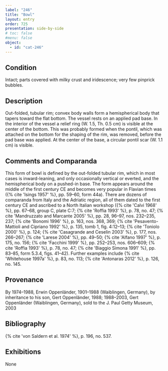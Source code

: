 ```yaml
---
label: "246"
title: "Bowl"
layout: entry
order: 725
presentation: side-by-side
# toc: false
#menu: false 
object:
  - id: "cat-246"
---
```


## Condition

Intact; parts covered with milky crust and iridescence; very few pinprick bubbles.

## Description

Out-folded, tubular rim; convex body walls form a hemispherical body that tapers toward the flat bottom. The vessel rests on an applied pad base. In the interior of the vessel a relief ring (W. 1.5, Th. 0.5 cm) is visible at the center of the bottom. This was probably formed when the pontil, which was attached on the bottom for the shaping of the rim, was removed, before the pad base was applied. At the center of the base, a circular pontil scar (W. 1.1 cm) is visible.

## Comments and Comparanda

This form of bowl is defined by the out-folded tubular rim, which in most cases is inward-leaning, and only occasionally vertical or everted, and the hemispherical body on a pushed-in base. The form appears around the middle of the first century CE and becomes very popular in Flavian times ({% cite 'Isings 1957' %}, pp. 59–60, form 44a). There are dozens of comparanda from Italy and the Adriatic region, all of them dated to the first century CE and ascribed to a North Italian workshop ({% cite 'Calvi 1968' %}, pp. 67–68, group C, plate C:7; {% cite 'Roffia 1993' %}, p. 78, no. 47; {% cite 'Mandruzzato and Marcante 2005' %}, pp. 28, 96–97, nos. 232–235, 237; {% cite 'Bonomi 1996' %}, p. 163, nos. 368, 369; {% cite 'Pesavento-Mattioli and Cipriano 1992' %}, p. 135, tomb 1, fig. 4:12–13; {% cite 'Toniolo 2000' %}, p. 124; {% cite 'Casagrande and Ceselin 2003' %}, p. 177, nos. 266–267; {% cite 'Larese 2004' %}, pp. 49–50; {% cite 'Alfano 1997' %}, p. 175, no. 156; {% cite 'Facchini 1999' %}, pp. 252–253, nos. 606–609; {% cite 'Roffia 1993' %}, p. 78, no. 47; {% cite 'Biaggio Simona 1991' %}, pp. 83–85, form 5.3.4, figs. 41–42). Further examples include {% cite 'Whitehouse 1997a' %}, p. 83, no. 113; {% cite 'Antonaras 2012' %}, p. 126, no. 145.

## Provenance

By 1974–1988, Erwin Oppenländer, 1901–1988 (Waiblingen, Germany), by inheritance to his son, Gert Oppenländer, 1988; 1988–2003, Gert Oppenländer (Waiblingen, Germany), sold to the J. Paul Getty Museum, 2003

## Bibliography

{% cite 'von Saldern et al. 1974' %}, p. 196, no. 537.

## Exhibitions

None